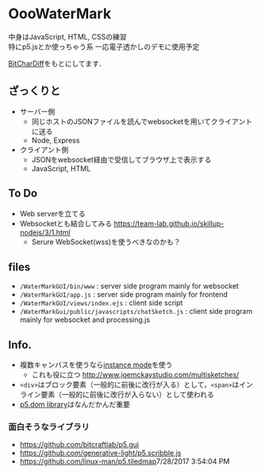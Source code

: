 # OooWaterMark
中身はJavaScript, HTML, CSSの練習  
特にp5.jsとか使っちゃう系
一応電子透かしのデモに使用予定

[BitCharDiff](https://github.com/matzTada/BitCharDiff)をもとにしてます．

## ざっくりと

* サーバー側
	* 同じホストのJSONファイルを読んでwebsocketを用いてクライアントに送る
	* Node, Express
* クライアント側
	* JSONをwebsocket経由で受信してブラウザ上で表示する
	* JavaScript, HTML

## To Do

* Web serverを立てる
* Websocketとも結合してみる <https://team-lab.github.io/skillup-nodejs/3/1.html>
	* Serure WebSocket(wss)を使うべきなのかも？

## files

* ```/WaterMarkGUI/bin/www``` : server side program mainly for websocket
* ```/WaterMarkGUI/app.js``` : server side program mainly for frontend
* ```/WaterMarkGUI/views/index.ejs``` : client side script
* ```/WaterMarkGui/public/javascripts/chatSketch.js``` : client side program mainly for websocket and processing.js

## Info.

* 複数キャンバスを使うなら[instance mode](https://github.com/processing/p5.js/wiki/p5.js-overview#instantiation--namespace)を使う
	* これも役に立つ <http://www.joemckaystudio.com/multisketches/> 
* ```<div>```はブロック要素（一般的に前後に改行が入る）として，```<span>```はインライン要素（一般的に前後に改行が入らない）として使われる
* [p5.dom library](https://github.com/processing/p5.js/wiki/Beyond-the-canvas)はなんだかんだ重要

### 面白そうなライブラリ

* <https://github.com/bitcraftlab/p5.gui>
* <https://github.com/generative-light/p5.scribble.js>
* <https://github.com/linux-man/p5.tiledmap>7/28/2017 3:54:04 PM 